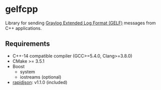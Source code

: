 # gelfcpp
Library for sending [Graylog Extended Log Format (GELF)](http://docs.graylog.org/en/stable/pages/gelf.html) messages from C++ applications.

## Requirements
* C++-14 compatible compiler (GCC>=5.4.0, Clang>=3.8.0)
* CMake >= 3.5.1
* Boost
  * system
  * iostreams (optional)
* [rapidjson](https://github.com/miloyip/rapidjson): v1.1.0 (included)
